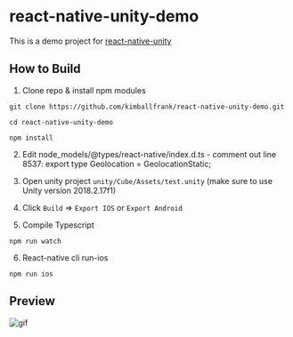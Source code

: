 # react-native-unity-demo

This is a demo project for [react-native-unity](https://github.com/f111fei/react-native-unity-view)

## How to Build

1. Clone repo & install npm modules
```
git clone https://github.com/kimballfrank/react-native-unity-demo.git

cd react-native-unity-demo

npm install

```

2. Edit node_models/@types/react-native/index.d.ts - comment out line 8537: export type Geolocation = GeolocationStatic;

3. Open unity project `unity/Cube/Assets/test.unity` (make sure to use Unity version 2018.2.17f1)

4. Click `Build` => `Export IOS` or `Export Android`

5. Compile Typescript
```
npm run watch
```

6. React-native cli run-ios
```
npm run ios
```

## Preview

![gif](https://user-images.githubusercontent.com/7069719/37143096-12be6810-22f5-11e8-89d8-562e9213072e.gif)
